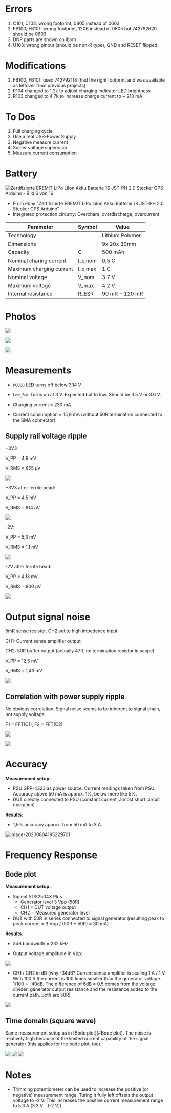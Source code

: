 # Errors

1. C101, C102: wrong footprint, 0805 instead of 0603
2. FB100, FB101: wrong footprint, 1206 instead of 0805 but 742792620 should be 0603
3. DNP parts are shown on ibom
4. U103: wrong pinout (should be non-R type), GND and RESET flipped.

# Modifications

1. FB100, FB101: used 742792118 (had the right footprint and was available as leftover from previous projects)
1. R104 changed to 1.2k to adjust charging indicator LED brightness
1. R103 changed to 4.7k to increase charge current to ~ 210 mA

# To Dos

1. Full charging cycle
2. Use a real USB-Power Supply
3. Negative measure current
4. Solder voltage supervisor
5. Measure current consumption

# Battery

![Zertifizierte EREMIT LiPo LiIon Akku Batterie 1S JST-PH 2.0 Stecker GPS Arduino - Bild 6 von 16](img/s-l500.jpg)

* From ebay "Zertifizierte EREMIT LiPo LiIon Akku Batterie 1S JST-PH 2.0 Stecker GPS Arduino"
* Integrated protection circutry: Overchare, overdischarge, overcurrent

| Parameter                | Symbol  | Value           |
| ------------------------ | ------- | --------------- |
| Technology               |         | Lithium Polymer |
| Dimensions               |         | 9x 20x 30mm     |
| Capacity                 | C       | 500 mAh         |
| Nominal charing current  | I_c,nom | 0,5 C           |
| Maximum charging current | I_c,max | 1 C             |
| Nominal voltage          | V_nom   | 3.7 V           |
| Maximum voltage          | V_max   | 4.2 V           |
| Internal resistance      | R_ESR   | 90 mR - 120 mR  |

# Photos

![](img/SCuSa000.jpg) 

![](img/SCuSa001.jpg) 

![](img/SCuSa002.jpg) 

# Measurements

* `PGOOD` LED turns off below 3.14 V

* `Low_Bat` Turns on at 3 V. Expected but to low. Should be 3.5 V or 3.6 V.
* Charging current = 230 mA
* Current consumption = 15,9 mA (without 50R termination connected to the SMA connector)

## Supply rail voltage ripple

+3V3

V_PP = 4,9 mV

V_RMS = 855 µV

![](scope/SDS2504X_Plus_PNG_3.png)

+3V3 after ferrite bead:

V_PP = 4,5 mV

V_RMS = 814 µV

![](scope/SDS2504X_Plus_PNG_4.png)

-2V:

V_PP = 5,3 mV

V_RMS = 1,1 mV

![](scope/SDS2504X_Plus_PNG_5.png)

-2V after ferrite bead:

V_PP = 4,13 mV

V_RMS = 800 µV

![](scope/SDS2504X_Plus_PNG_6.png)

# Output signal noise

5mR sense resistor. CH2 set to high impedance input

CH1: Current sense amplifier output

CH2: 50R buffer output (actually 47R, no termination resistor in scope)

V_PP = 12,5 mV

V_RMS = 1,43 mV

![](scope/SDS2504X_Plus_PNG_7.png)

## Correlation with power supply ripple

No obvious correlation. Signal noise seems to be inherent to signal chain, not supply voltage.

F1 = FFT(C1), F2 = FFT(C2)

![](scope/SDS2504X_Plus_PNG_8.png)

![](scope/SDS2504X_Plus_PNG_10.png)

# Accuracy

**Measurement setup:**

* PSU GPP-4323 as power source. Current readings taken from PSU. Accuracy above 50 mA is approx. 1%, below more like 5%.
* DUT directly connected to PSU (constant current, almost short circuit operation)

**Results:**

* 1,5% accuracy approx. from 50 mA to 3 A.

![image-20230804195229701](img/image-20230804195229701.png)

# Frequency Response

## Bode plot

**Measurement setup:**

* Siglent SDS2504X Plus
  * Generator level 3 Vpp (50R)
  * CH1 = DUT voltage output
  * CH2 = Measured generator level
* DUT with 50R in series connected to signal generator (resulting peak to peak current = 3 Vpp / (50R + 50R) = 30 mA)

**Results:**

* 3dB bandwidth = 232 kHz

* Output voltage amplitude in Vpp:

![](scope/SDS2504X_Plus_PNG_17.png) 

* CH1 / CH2 in dB (why -34dB? Current sense amplifier is scaling 1 A / 1 V. With 100 R the current is 100 times smaller than the generator voltage. 1/100 = -40dB. The difference of 6dB = 0,5 comes from the voltage divider: generator output resistance and the resistance added to the current path. Both are 50R)

![](scope/SDS2504X_Plus_PNG_16.png) 

## Time domain (square wave)

Same measurement setup as in [Bode plot](#Bode plot). The noise is relatively high because of the limited current capability of the signal generator (this applies for the bode plot, too).

![](scope/SDS2504X_Plus_PNG_19.png) 
![](scope/SDS2504X_Plus_PNG_20.png) 
![](scope/SDS2504X_Plus_PNG_21.png) 

# Notes

* Trimming potentiometer can be used to increase the positive (or negative) measurement range. Turing it fully left offsets the output voltage to -2 V. This increases the positive current measurement range to 5.3 A (3.3 V - (-2 V)).
